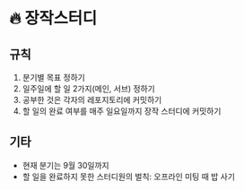 # 🔥 장작스터디
## 규칙
1. 분기별 목표 정하기
2. 일주일에 할 일 2가지(메인, 서브) 정하기
3. 공부한 것은 각자의 레포지토리에 커밋하기
4. 할 일의 완료 여부를 매주 일요일까지 장작 스터디에 커밋하기

## 기타
- 현재 분기는 9월 30일까지
- 할 일을 완료하지 못한 스터디원의 벌칙: 오프라인 미팅 때 밥 사기
